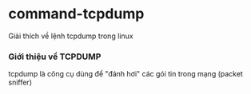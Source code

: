 command-tcpdump
===============

Giải thích về lệnh tcpdump trong linux

### Giới thiệu về TCPDUMP

tcpdump là công cụ dùng để "đánh hơi" các gói tin trong mạng (packet sniffer)
